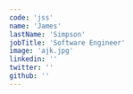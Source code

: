 ```yaml
---
code: 'jss'
name: 'James'
lastName: 'Simpson'
jobTitle: 'Software Engineer'
image: 'ajk.jpg'
linkedin: ''
twitter: ''
github: ''
---
```

